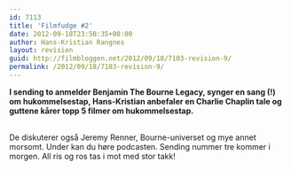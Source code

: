 ```yaml
---
id: 7113
title: 'Filmfudge #2'
date: 2012-09-18T23:50:35+00:00
author: Hans-Kristian Rangnes
layout: revision
guid: http://filmbloggen.net/2012/09/18/7103-revision-9/
permalink: /2012/09/18/7103-revision-9/
---
```

**I sending to anmelder Benjamin The Bourne Legacy, synger en sang (!) om hukommelsestap, Hans-Kristian anbefaler en Charlie Chaplin tale og guttene kårer topp 5 filmer om hukommelsestap.**<!--more-->

<a href="http://filmbloggen.net/2012/09/04/podcast-filmfudge-1/386779_137275169749499_887590406_n/" rel="attachment wp-att-6802"><br /> </a>De diskuterer også Jeremy Renner, Bourne-universet og mye annet morsomt. Under kan du høre podcasten. Sending nummer tre kommer i morgen. All ris og ros tas i mot med stor takk!

<div>
</div>